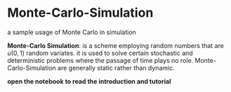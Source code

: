 # Monte-Carlo-Simulation
a sample usage of Monte Carlo in simulation

**Monte-Carlo Simulation**: is a scheme employing random numbers that are 
$u(0,1)$ random variates. it is used to solve certain stochastic and deterministic problems
where the passage of time plays no role. Monte-Carlo-Simulation are 
generally static rather than dynamic.

**open the notebook to read the introduction and tutorial**
